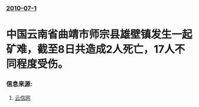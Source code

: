 ### [2010-07-1](/news/2010/07/1/index.md)

##### 
#  中国云南省曲靖市师宗县雄壁镇发生一起矿难，截至8日共造成2人死亡，17人不同程度受伤。




### 信息来源:

1. [云信网](http://news.163.com/10/0708/05/6B21N4UG00014AEE.html)
